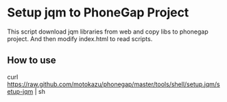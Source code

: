 Setup jqm to PhoneGap Project
===

This script download jqm libraries from web and copy libs to phonegap project.
And then modify index.html to read scripts.

How to use
---

curl https://raw.github.com/motokazu/phonegap/master/tools/shell/setup.jqm/setup-jqm | sh
